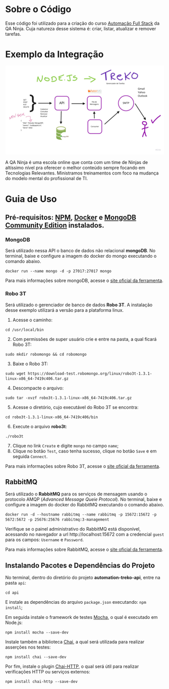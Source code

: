 
# Sobre o Código

Esse código foi utilizado para a criação do curso [Automação Full Stack](http://qaninja.io) da QA Ninja. Cuja natureza desse sistema é: criar, listar, atualizar e remover tarefas.

# Exemplo da Integração

![Alt text](docs/Treko.jpg?raw=true "Exemplo")

A QA Ninja é uma escola online que conta com um time de Ninjas de altíssimo nível pra oferecer o melhor conteúdo sempre focando em Tecnologias Relevantes. Ministramos treinamentos com foco na mudança do modelo mental do profissional de TI.

# Guia de Uso

## Pré-requisitos: [NPM](https://nodejs.org/en/download/package-manager), [Docker](https://docs.docker.com/engine/install) e [MongoDB Community Edition](https://docs.mongodb.com/manual/installation/#mongodb-community-edition-installation-tutorials) instalados.

### MongoDB

Será utilizado nessa API o banco de dados não relacional **mongoDB**. No terminal, baixe e configure a imagem do docker do mongo executando o comando abaixo.
```
docker run --name mongo -d -p 27017:27017 mongo
```
Para mais informações sobre mongoDB, acesse o [site oficial da ferramenta](https://www.mongodb.com).

### Robo 3T

Será utilizado o gerenciador de banco de dados **Robo 3T**. A instalação desse exemplo utilizará a versão para a plataforma linux.

1. Acesse o caminho:
```
cd /usr/local/bin
```
2. Com permissões de super usuário crie e entre na pasta, a qual ficará Robo 3T:
```
sudo mkdir robomongo && cd robomongo
```
3. Baixe o Robo 3T:
```
sudo wget https://download-test.robomongo.org/linux/robo3t-1.3.1-linux-x86_64-7419c406.tar.gz
```
4. Descompacte o arquivo:
```
sudo tar -xvzf robo3t-1.3.1-linux-x86_64-7419c406.tar.gz 
```
5. Acesse o diretório, cujo executável do Robo 3T se encontra:
```
cd robo3t-1.3.1-linux-x86_64-7419c406/bin
```
6. Execute o arquivo **robo3t**:
```
./robo3t
```
7. Clique no link `Create` e digite `mongo` no campo `name`;
8. Clique no botão `Test`, caso tenha sucesso, clique no botão `Save` e em seguida `Connect`.

Para mais informações sobre Robo 3T, acesse o [site oficial da ferramenta](https://robomongo.org).

## RabbitMQ

Será utilizado o **RabbitMQ** para os serviços de mensagem usando o protocolo AMQP (_Advanced Message Queie Protocol_). No terminal, baixe e configure a imagem do docker do RabbitMQ executando o comando abaixo.
```
docker run -d --hostname rabbitmq --name rabbitmq -p 15672:15672 -p 5672:5672 -p 25676:25676 rabbitmq:3-management
```
Verifique se o painel administrativo do RabbitMQ está disponível, acessando no navegador a url http://localhost:15672 com a credencial `guest` para os campos: `Username` e `Password`.

Para mais informações sobre RabbitMQ, acesse o [site oficial da ferramenta](https://www.rabbitmq.com).

## Instalando Pacotes e Dependências do Projeto

No terminal, dentro do diretório do projeto **automation-treko-api**, entre na pasta `api`:
```
cd api
```
E instale as dependências do arquivo `package.json` executando: `npm install`;

Em seguida instale o framework de testes [Mocha](https://mochajs.org), o qual é executado em Node.js:
```
npm install mocha --save-dev
```
Instale também a biblioteca [Chai](https://www.chaijs.com), a qual será utilizada para realizar asserções nos testes:
```
npm install chai --save-dev
```
Por fim, instale o plugin [Chai-HTTP](https://www.chaijs.com/plugins/chai-http), o qual será útil para realizar verificações HTTP ou serviços externos:
```
npm install chai-http --save-dev
```
